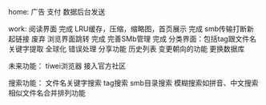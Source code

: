 home:
广告
支付
数据后台发送

work:
阅读界面   完成
LRU缓存，压缩，缩略图，首页展示  完成
smb传输打断新起链接 废弃
浏览界面跳转  完成
完善SMb管理   完成
分类界面：包括tag跟文件名关键字提取
全球化
错误处理
分享功能
历史列表
变更朝向的功能
更换数据库

未来功能：
tiwei浏览器
接入官方社区


搜索功能：
    文件名关键字搜索
    tag搜索
    smb目录搜索
    模糊搜索如拼音、中文搜索
    相似文件名合并排列功能

